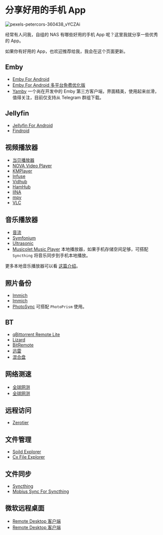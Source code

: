 # 分享好用的手机 App

![pexels-petercors-360438_vYCZAi](https://img.slarker.me/blog/pexels-petercors-360438_vYCZAi.jpg)

经常有人问我，自组的 NAS 有哪些好用的手机 App 呢？这里我就分享一些优秀的 App。

如果你有好用的 App，也欢迎推荐给我，我会在这个页面更新。

## Emby 

- [Emby For Android](https://emby.media/emby-for-android.html) <Badge type="tip" text="Android" /><Badge type="warning" text="官方" />
- [Emby For Android 多平台免费优化版](https://www.lckp.top/thing/emby-client/) <Badge type="tip" text="Android" />
- [Yamby](https://t.me/yamby_release) <Badge type="tip" text="Android" /> 一个尚在开发中的 Emby 第三方客户端，界面精美，使用起来丝滑，值得关注，目前仅支持从 Telegram 群组下载。

## Jellyfin

- [Jellyfin For Android](https://github.com/jellyfin/jellyfin-android) <Badge type="tip" text="Android" /><Badge type="warning" text="官方" />
- [Findroid](https://github.com/jarnedemeulemeester/findroid) <Badge type="tip" text="Android" />

## 视频播放器

- [当贝播放器](https://www.dangbei.com/player/) <Badge type="tip" text="Android TV" />
- [NOVA Video Player](https://github.com/nova-video-player/aos-AVP/releases/) <Badge type="tip" text="Android TV" />
- [KMPlayer](https://play.google.com/store/apps/details?id=com.kmplayer&hl=en_US) <Badge type="tip" text="Android" />
- [Infuse](https://apps.apple.com/us/app/infuse-video-player/id1136220934) <Badge type="tip" text="iOS" />
- [Vidhub](https://apps.apple.com/cn/app/vidhub-%E9%AB%98%E6%B8%85%E5%BD%B1%E7%89%87%E8%A7%86%E9%A2%91%E6%92%AD%E6%94%BE%E5%99%A8-%E5%BF%AB%E6%92%AD%E9%98%BF%E9%87%8C%E4%BA%91%E7%9B%98-%E7%99%BE%E5%BA%A6%E7%BD%91%E7%9B%98/id1659622164) <Badge type="tip" text="iOS" /><Badge type="tip" text="macOS" />
- [HamHub](https://apps.apple.com/us/app/hamhub/id6458691598) <Badge type="tip" text="iOS" />
- [IINA](https://iina.io/) <Badge type="tip" text="macOS" />
- [mpv](https://mpv.io/) <Badge type="tip" text="macOS" /><Badge type="tip" text="Windows" />
- [VLC](https://www.videolan.org/) <Badge type="tip" text="macOS" /><Badge type="tip" text="Windows" />

## 音乐播放器

- [音流](https://music.aqzscn.cn/) <Badge type="tip" text="Android" /><Badge type="tip" text="iOS" />
- [Symfonium](https://symfonium.app/) <Badge type="tip" text="Android" />
- [Ultrasonic](https://ultrasonic.gitlab.io/) <Badge type="tip" text="Android" />
- [Musicolet Music Player](https://play.google.com/store/apps/details?id=in.krosbits.musicolet&hl=en_US) <Badge type="tip" text="Android" /> 本地播放器，如果手机存储空间足够，可搭配 `Syncthing` 将音乐同步到手机本地播放。

更多本地音乐播放器可以看 [这篇介绍](https://sspai.com/post/77789)。

## 照片备份

- [Immich](https://github.com/immich-app/immich/releases) <Badge type="tip" text="Android" /><Badge type="warning" text="官方" />
- [Immich](https://apps.apple.com/us/app/immich/id1613945652) <Badge type="tip" text="iOS" /><Badge type="warning" text="官方" />
- [PhotoSync](https://www.photosync-app.com/home) <Badge type="tip" text="Android" /><Badge type="tip" text="iOS" /> 可搭配 `PhotoPrism` 使用。

## BT

- [qBittorrent Remote Lite](https://play.google.com/store/apps/details?id=me.fengmlo.qbRemoteFree&hl=en_US) <Badge type="tip" text="Android" />
- [Lizard](https://nagornyi.su/lizard/) <Badge type="tip" text="macOS" />
- [BitRemote](https://testflight.apple.com/join/yOuPRI3A) <Badge type="tip" text="iOS" /><Badge type="danger" text="TestFlight" />
- [迅雷](https://m.xunlei.com/) <Badge type="tip" text="Android" /><Badge type="tip" text="iOS" />
- [混合盘](https://hunhepan.com/) <Badge type="tip" text="Android" />

## 网络测速

- [全球网测](https://apps.apple.com/cn/app/%E5%85%A8%E7%90%83%E7%BD%91%E6%B5%8B/id1668623776) <Badge type="tip" text="iOS" /><Badge type="warning" text="官方" />
- [全球网测](http://dlc.cnspeedtest.com:8088/TaierAndroid/download/globalspeed_down.html) <Badge type="tip" text="Android" /><Badge type="warning" text="官方" />

## 远程访问

- [Zerotier](https://www.zerotier.com/download/) <Badge type="tip" text="Android" /><Badge type="tip" text="iOS" /><Badge type="warning" text="官方" />

## 文件管理

- [Soild Explorer](https://neatbytes.com/solidexplorer/) <Badge type="tip" text="Android" />
- [Cx File Explorer](https://cxfileexplorer.com/) <Badge type="tip" text="Android" />

## 文件同步

- [Syncthing](https://play.google.com/store/apps/details?id=com.nutomic.syncthingandroid) <Badge type="tip" text="Android" /><Badge type="warning" text="官方" />
- [Mobius Sync For Syncthing](https://apps.apple.com/us/app/m%C3%B6bius-sync/id1539203216) <Badge type="tip" text="iOS" />

## 微软远程桌面

- [Remote Desktop 客户端](https://play.google.com/store/apps/details?id=com.microsoft.rdc.androidx) <Badge type="tip" text="Android" /><Badge type="warning" text="官方" />
- [Remote Desktop 客户端](https://apps.apple.com/us/app/remote-desktop-mobile/id714464092) <Badge type="tip" text="iOS" /><Badge type="warning" text="官方" />